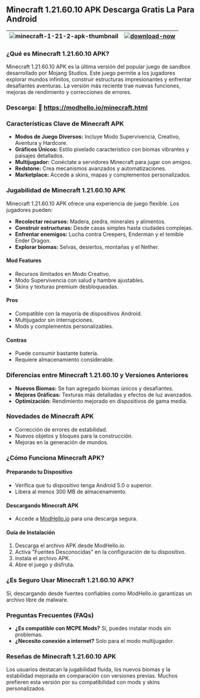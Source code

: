 ## Minecraft 1.21.60.10 APK Descarga Gratis La Para Android

| ![minecraft-1-21-2-apk-thumbnail](https://github.com/user-attachments/assets/76dfe1e7-6981-43bb-86cc-0d4ecc999e96) | [![download-now](https://github.com/user-attachments/assets/22657e67-9d2d-46af-a41a-5d365d2ddc1f)](https://modhello.io/minecraft.html)  |
|:-------------------------------------------------:|-----------------------|

### ¿Qué es Minecraft 1.21.60.10 APK?
Minecraft 1.21.60.10 APK es la última versión del popular juego de sandbox desarrollado por Mojang Studios. Este juego permite a los jugadores explorar mundos infinitos, construir estructuras impresionantes y enfrentar desafiantes aventuras. La versión más reciente trae nuevas funciones, mejoras de rendimiento y correcciones de errores.

### Descarga: 🎃 https://modhello.io/minecraft.html

### Características Clave de Minecraft APK
- **Modos de Juego Diversos:** Incluye Modo Supervivencia, Creativo, Aventura y Hardcore.
- **Gráficos Únicos:** Estilo pixelado característico con biomas vibrantes y paisajes detallados.
- **Multijugador:** Conéctate a servidores Minecraft para jugar con amigos.
- **Redstone:** Crea mecanismos avanzados y automatizaciones.
- **Marketplace:** Accede a skins, mapas y complementos personalizados.

### Jugabilidad de Minecraft 1.21.60.10 APK
Minecraft 1.21.60.10 APK ofrece una experiencia de juego flexible. Los jugadores pueden:
- **Recolectar recursos:** Madera, piedra, minerales y alimentos.
- **Construir estructuras:** Desde casas simples hasta ciudades complejas.
- **Enfrentar enemigos:** Lucha contra Creepers, Enderman y el temible Ender Dragon.
- **Explorar biomas:** Selvas, desiertos, montañas y el Nether.

#### Mod Features
- Recursos ilimitados en Modo Creativo.
- Modo Supervivencia con salud y hambre ajustables.
- Skins y texturas premium desbloqueadas.

#### Pros
- Compatible con la mayoría de dispositivos Android.
- Multijugador sin interrupciones.
- Mods y complementos personalizables.

#### Contras
- Puede consumir bastante batería.
- Requiere almacenamiento considerable.

### Diferencias entre Minecraft 1.21.60.10 y Versiones Anteriores
- **Nuevos Biomas:** Se han agregado biomas únicos y desafiantes.
- **Mejoras Gráficas:** Texturas más detalladas y efectos de luz avanzados.
- **Optimización:** Rendimiento mejorado en dispositivos de gama media.

### Novedades de Minecraft APK
- Corrección de errores de estabilidad.
- Nuevos objetos y bloques para la construcción.
- Mejoras en la generación de mundos.

### ¿Cómo Funciona Minecraft APK?
#### Preparando tu Dispositivo
- Verifica que tu dispositivo tenga Android 5.0 o superior.
- Libera al menos 300 MB de almacenamiento.

#### Descargando Minecraft APK
- Accede a [ModHello.io](https://modhello.io) para una descarga segura.

#### Guía de Instalación
1. Descarga el archivo APK desde ModHello.io.
2. Activa "Fuentes Desconocidas" en la configuración de tu dispositivo.
3. Instala el archivo APK.
4. Abre el juego y disfruta.

### ¿Es Seguro Usar Minecraft 1.21.60.10 APK?
Sí, descargando desde fuentes confiables como ModHello.io garantizas un archivo libre de malware.

### Preguntas Frecuentes (FAQs)
- **¿Es compatible con MCPE Mods?** Sí, puedes instalar mods sin problemas.
- **¿Necesito conexión a internet?** Solo para el modo multijugador.

### Reseñas de Minecraft 1.21.60.10 APK
Los usuarios destacan la jugabilidad fluida, los nuevos biomas y la estabilidad mejorada en comparación con versiones previas. Muchos prefieren esta versión por su compatibilidad con mods y skins personalizados.

